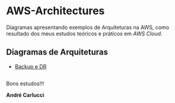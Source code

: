 # AWS-Architectures

Diagramas apresentando exemplos de Arquiteturas na AWS, como resultado dos meus estudos teóricos e práticos em *AWS Cloud*.

## Diagramas de Arquiteturas

- [Backup e DR](./Backup-DR/)

##

Bons estudos!!!

**André Carlucci**
